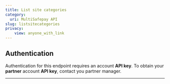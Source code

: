 ```yaml
---
title: List site categories
category:
  uri: MultiSafepay API
slug: listsitecategories
privacy:
    view: anyone_with_link
---
```


## Authentication

Authentication for this endpoint requires an account **API key**. To obtain your **partner** account **API key**, contact you partner manager.

---